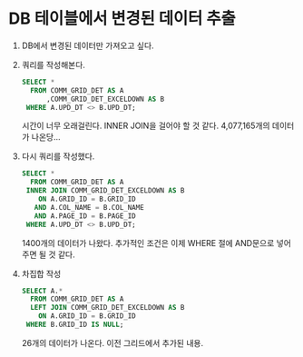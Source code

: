# DB 테이블에서 변경된 데이터 추출

1. DB에서 변경된 데이터만 가져오고 싶다.

2. 쿼리를 작성해본다.

   ```SQL
   SELECT *
     FROM COMM_GRID_DET AS A
         ,COMM_GRID_DET_EXCELDOWN AS B
    WHERE A.UPD_DT <> B.UPD_DT;
   ```

   시간이 너무 오래걸린다. INNER JOIN을 걸어야 할 것 같다.
   4,077,165개의 데이터가 나온당...

3. 다시 쿼리를 작성했다.

   ```SQL
   SELECT *
     FROM COMM_GRID_DET AS A
    INNER JOIN COMM_GRID_DET_EXCELDOWN AS B
       ON A.GRID_ID = B.GRID_ID
      AND A.COL_NAME = B.COL_NAME
      AND A.PAGE_ID = B.PAGE_ID
    WHERE A.UPD_DT <> B.UPD_DT;
   ```

   1400개의 데이터가 나왔다.
   추가적인 조건은 이제 WHERE 절에 AND문으로 넣어주면 될 것 같다.

4. 차집합 작성

   ```SQL
   SELECT A.*
     FROM COMM_GRID_DET AS A
     LEFT JOIN COMM_GRID_DET_EXCELDOWN AS B
       ON A.GRID_ID = B.GRID_ID
    WHERE B.GRID_ID IS NULL;
   ```

   26개의 데이터가 나온다. 이전 그리드에서 추가된 내용.
